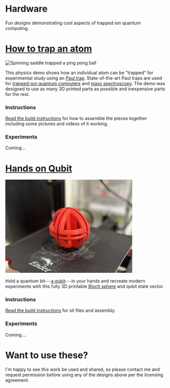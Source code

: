 # Hardware
Fun designs demonstrating cool aspects of trapped ion quantum computing.

# [How to trap an atom](https://github.com/ajrazander/hardware/tree/main/ion-trap-demo)

![Spinning saddle trapped a ping pong ball](https://github.com/ajrazander/hardware/blob/main/ion-trap-demo/instructions/videos/trapped_ion_test.gif)

This physics demo shows how an individual atom can be "trapped" for experimental study using an [Paul trap](https://en.wikipedia.org/wiki/Trapped_ion_quantum_computer#Paul_trap). State-of-the-art Paul traps are used for [trapped-ion quantum computers](https://en.wikipedia.org/wiki/Trapped_ion_quantum_computer) and [mass spectroscopy](https://en.wikipedia.org/wiki/Quadrupole_ion_trap). The demo was designed to use as many 3D printed parts as possible and inexpensive parts for the rest.

### Instructions
[Read the build instructions](https://github.com/ajrazander/hardware/blob/main/ion-trap-demo/README.md#build-instructions) for how to assemble the pieces together including some pictures and videos of it working.

### Experiments
Coming...

# [Hands on Qubit](https://github.com/ajrazander/hardware/tree/main/bloch-sphere-demo)

<img src="https://github.com/ajrazander/hardware/blob/main/bloch-sphere-demo/instruction%20media/bloch_sphere.JPG" width="400">

Hold a quantum bit---[a qubit](https://en.wikipedia.org/wiki/Qubit)---in your hands and recreate modern experiments with this fully 3D printable [Bloch sphere](https://en.wikipedia.org/wiki/Bloch_sphere) and qubit state vector.

### Instructions
[Read the build instructions](https://github.com/ajrazander/hardware/tree/main/bloch-sphere-demo/README.md#build-instructions) for stl files and assembly.

### Experiments
Coming....

# Want to use these?
I'm happy to see this work be used and shared, so please contact me and request permission before using any of the designs above per the licensing agreement.
